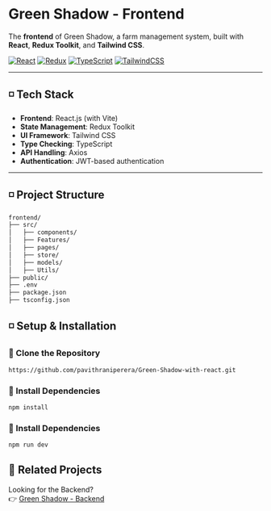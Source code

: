 # Green Shadow - Frontend

The **frontend** of Green Shadow, a farm management system, built with **React**, **Redux Toolkit**, and **Tailwind CSS**.


[![React](https://img.shields.io/badge/React-18.x-blue?style=flat&logo=react)](https://reactjs.org/)
[![Redux](https://img.shields.io/badge/Redux-Toolkit-764ABC?style=flat&logo=redux)](https://redux.js.org/)
[![TypeScript](https://img.shields.io/badge/TypeScript-5.x-blue?style=flat&logo=typescript)](https://www.typescriptlang.org/)
[![TailwindCSS](https://img.shields.io/badge/TailwindCSS-3.x-38B2AC?style=flat&logo=tailwind-css)](https://tailwindcss.com/)


---

## ◽ Tech Stack
- **Frontend**: React.js (with Vite)
- **State Management**: Redux Toolkit
- **UI Framework**: Tailwind CSS
- **Type Checking**: TypeScript
- **API Handling**: Axios
- **Authentication**: JWT-based authentication

---

## ◽ Project Structure
```sh
frontend/
├── src/
│   ├── components/
│   ├── Features/
│   ├── pages/
│   ├── store/
│   ├── models/
│   ├── Utils/
├── public/
├── .env
├── package.json
├── tsconfig.json
```
## ◽ Setup & Installation
### 🔶 Clone the Repository
```sh
https://github.com/pavithraniperera/Green-Shadow-with-react.git
```
### 🔶 Install Dependencies
```sh
npm install
```

### 🔶 Install Dependencies
```sh
npm run dev
```

## 🔗 Related Projects
Looking for the Backend?  
👉 [Green Shadow - Backend](https://github.com/GAShameenDilusha/Crop-monitoring-system-backend-Node.git)


